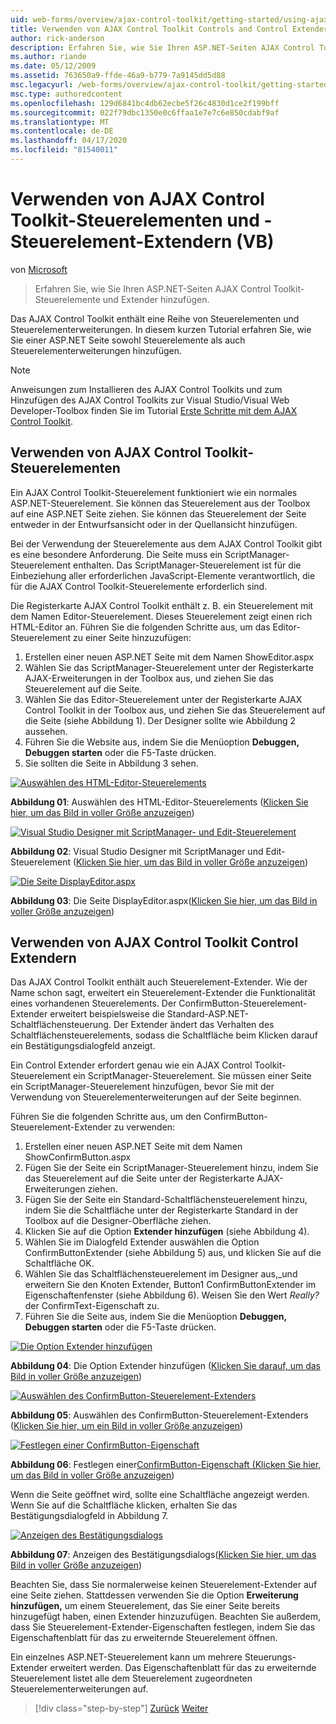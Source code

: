 ```yaml
---
uid: web-forms/overview/ajax-control-toolkit/getting-started/using-ajax-control-toolkit-controls-and-control-extenders-vb
title: Verwenden von AJAX Control Toolkit Controls and Control Extenders (VB) | Microsoft Docs
author: rick-anderson
description: Erfahren Sie, wie Sie Ihren ASP.NET-Seiten AJAX Control Toolkit-Steuerelemente und Extender hinzufügen.
ms.author: riande
ms.date: 05/12/2009
ms.assetid: 763650a9-ffde-46a9-b779-7a9145dd5d88
msc.legacyurl: /web-forms/overview/ajax-control-toolkit/getting-started/using-ajax-control-toolkit-controls-and-control-extenders-vb
msc.type: authoredcontent
ms.openlocfilehash: 129d6841bc4db62ecbe5f26c4830d1ce2f199bff
ms.sourcegitcommit: 022f79dbc1350e0c6ffaa1e7e7c6e850cdabf9af
ms.translationtype: MT
ms.contentlocale: de-DE
ms.lasthandoff: 04/17/2020
ms.locfileid: "81540011"
---
```

# <a name="using-ajax-control-toolkit-controls-and-control-extenders-vb"></a>Verwenden von AJAX Control Toolkit-Steuerelementen und -Steuerelement-Extendern (VB)

von [Microsoft](https://github.com/microsoft)

> Erfahren Sie, wie Sie Ihren ASP.NET-Seiten AJAX Control Toolkit-Steuerelemente und Extender hinzufügen.

Das AJAX Control Toolkit enthält eine Reihe von Steuerelementen und Steuerelementerweiterungen. In diesem kurzen Tutorial erfahren Sie, wie Sie einer ASP.NET Seite sowohl Steuerelemente als auch Steuerelementerweiterungen hinzufügen.

> [!NOTE] 
> 
> Anweisungen zum Installieren des AJAX Control Toolkits und zum Hinzufügen des AJAX Control Toolkits zur Visual Studio/Visual Web Developer-Toolbox finden Sie im Tutorial [Erste Schritte mit dem AJAX Control Toolkit](get-started-with-the-ajax-control-toolkit-vb.md).

## <a name="using-ajax-control-toolkit-controls"></a>Verwenden von AJAX Control Toolkit-Steuerelementen

Ein AJAX Control Toolkit-Steuerelement funktioniert wie ein normales ASP.NET-Steuerelement. Sie können das Steuerelement aus der Toolbox auf eine ASP.NET Seite ziehen. Sie können das Steuerelement der Seite entweder in der Entwurfsansicht oder in der Quellansicht hinzufügen.

Bei der Verwendung der Steuerelemente aus dem AJAX Control Toolkit gibt es eine besondere Anforderung. Die Seite muss ein ScriptManager-Steuerelement enthalten. Das ScriptManager-Steuerelement ist für die Einbeziehung aller erforderlichen JavaScript-Elemente verantwortlich, die für die AJAX Control Toolkit-Steuerelemente erforderlich sind.

Die Registerkarte AJAX Control Toolkit enthält z. B. ein Steuerelement mit dem Namen Editor-Steuerelement. Dieses Steuerelement zeigt einen rich HTML-Editor an. Führen Sie die folgenden Schritte aus, um das Editor-Steuerelement zu einer Seite hinzuzufügen:

1. Erstellen einer neuen ASP.NET Seite mit dem Namen ShowEditor.aspx
2. Wählen Sie das ScriptManager-Steuerelement unter der Registerkarte AJAX-Erweiterungen in der Toolbox aus, und ziehen Sie das Steuerelement auf die Seite.
3. Wählen Sie das Editor-Steuerelement unter der Registerkarte AJAX Control Toolkit in der Toolbox aus, und ziehen Sie das Steuerelement auf die Seite (siehe Abbildung 1). Der Designer sollte wie Abbildung 2 aussehen.
4. Führen Sie die Website aus, indem Sie die Menüoption **Debuggen, Debuggen starten** oder die F5-Taste drücken.
5. Sie sollten die Seite in Abbildung 3 sehen.

[![Auswählen des HTML-Editor-Steuerelements](using-ajax-control-toolkit-controls-and-control-extenders-vb/_static/image1.jpg)](using-ajax-control-toolkit-controls-and-control-extenders-vb/_static/image1.png)

**Abbildung 01**: Auswählen des HTML-Editor-Steuerelements ([Klicken Sie hier, um das Bild in voller Größe anzuzeigen](using-ajax-control-toolkit-controls-and-control-extenders-vb/_static/image2.png))

[![Visual Studio Designer mit ScriptManager- und Edit-Steuerelement](using-ajax-control-toolkit-controls-and-control-extenders-vb/_static/image2.jpg)](using-ajax-control-toolkit-controls-and-control-extenders-vb/_static/image3.png)

**Abbildung 02**: Visual Studio Designer mit ScriptManager und Edit-Steuerelement ([Klicken Sie hier, um das Bild in voller Größe anzuzeigen](using-ajax-control-toolkit-controls-and-control-extenders-vb/_static/image4.png))

[![Die Seite DisplayEditor.aspx](using-ajax-control-toolkit-controls-and-control-extenders-vb/_static/image3.jpg)](using-ajax-control-toolkit-controls-and-control-extenders-vb/_static/image5.png)

**Abbildung 03**: Die Seite DisplayEditor.aspx([Klicken Sie hier, um das Bild in voller Größe anzuzeigen](using-ajax-control-toolkit-controls-and-control-extenders-vb/_static/image6.png))

## <a name="using-ajax-control-toolkit-control-extenders"></a>Verwenden von AJAX Control Toolkit Control Extendern

Das AJAX Control Toolkit enthält auch Steuerelement-Extender. Wie der Name schon sagt, erweitert ein Steuerelement-Extender die Funktionalität eines vorhandenen Steuerelements. Der ConfirmButton-Steuerelement-Extender erweitert beispielsweise die Standard-ASP.NET-Schaltflächensteuerung. Der Extender ändert das Verhalten des Schaltflächensteuerelements, sodass die Schaltfläche beim Klicken darauf ein Bestätigungsdialogfeld anzeigt.

Ein Control Extender erfordert genau wie ein AJAX Control Toolkit-Steuerelement ein ScriptManager-Steuerelement. Sie müssen einer Seite ein ScriptManager-Steuerelement hinzufügen, bevor Sie mit der Verwendung von Steuerelementerweiterungen auf der Seite beginnen.

Führen Sie die folgenden Schritte aus, um den ConfirmButton-Steuerelement-Extender zu verwenden:

1. Erstellen einer neuen ASP.NET Seite mit dem Namen ShowConfirmButton.aspx
2. Fügen Sie der Seite ein ScriptManager-Steuerelement hinzu, indem Sie das Steuerelement auf die Seite unter der Registerkarte AJAX-Erweiterungen ziehen.
3. Fügen Sie der Seite ein Standard-Schaltflächensteuerelement hinzu, indem Sie die Schaltfläche unter der Registerkarte Standard in der Toolbox auf die Designer-Oberfläche ziehen.
4. Klicken Sie auf die Option **Extender hinzufügen** (siehe Abbildung 4).
5. Wählen Sie im Dialogfeld Extender auswählen die Option ConfirmButtonExtender (siehe Abbildung 5) aus, und klicken Sie auf die Schaltfläche OK.
6. Wählen Sie das Schaltflächensteuerelement im Designer aus,\_und erweitern Sie den Knoten Extender, Button1 ConfirmButtonExtender im Eigenschaftenfenster (siehe Abbildung 6). Weisen Sie den Wert *Really?* der ConfirmText-Eigenschaft zu.
7. Führen Sie die Seite aus, indem Sie die Menüoption **Debuggen, Debuggen starten** oder die F5-Taste drücken.

[![Die Option Extender hinzufügen](using-ajax-control-toolkit-controls-and-control-extenders-vb/_static/image4.jpg)](using-ajax-control-toolkit-controls-and-control-extenders-vb/_static/image7.png)

**Abbildung 04**: Die Option Extender hinzufügen ([Klicken Sie darauf, um das Bild in voller Größe anzuzeigen](using-ajax-control-toolkit-controls-and-control-extenders-vb/_static/image8.png))

[![Auswählen des ConfirmButton-Steuerelement-Extenders](using-ajax-control-toolkit-controls-and-control-extenders-vb/_static/image5.jpg)](using-ajax-control-toolkit-controls-and-control-extenders-vb/_static/image9.png)

**Abbildung 05**: Auswählen des ConfirmButton-Steuerelement-Extenders ([Klicken Sie hier, um ein Bild in voller Größe anzuzeigen](using-ajax-control-toolkit-controls-and-control-extenders-vb/_static/image10.png))

[![Festlegen einer ConfirmButton-Eigenschaft](using-ajax-control-toolkit-controls-and-control-extenders-vb/_static/image6.jpg)](using-ajax-control-toolkit-controls-and-control-extenders-vb/_static/image11.png)

**Abbildung 06**: Festlegen einer[ConfirmButton-Eigenschaft (Klicken Sie hier, um das Bild in voller Größe anzuzeigen](using-ajax-control-toolkit-controls-and-control-extenders-vb/_static/image12.png))

Wenn die Seite geöffnet wird, sollte eine Schaltfläche angezeigt werden. Wenn Sie auf die Schaltfläche klicken, erhalten Sie das Bestätigungsdialogfeld in Abbildung 7.

[![Anzeigen des Bestätigungsdialogs](using-ajax-control-toolkit-controls-and-control-extenders-vb/_static/image7.jpg)](using-ajax-control-toolkit-controls-and-control-extenders-vb/_static/image13.png)

**Abbildung 07**: Anzeigen des Bestätigungsdialogs([Klicken Sie hier, um das Bild in voller Größe anzuzeigen](using-ajax-control-toolkit-controls-and-control-extenders-vb/_static/image14.png))

Beachten Sie, dass Sie normalerweise keinen Steuerelement-Extender auf eine Seite ziehen. Stattdessen verwenden Sie die Option **Erweiterung hinzufügen,** um einem Steuerelement, das Sie einer Seite bereits hinzugefügt haben, einen Extender hinzuzufügen. Beachten Sie außerdem, dass Sie Steuerelement-Extender-Eigenschaften festlegen, indem Sie das Eigenschaftenblatt für das zu erweiternde Steuerelement öffnen.

Ein einzelnes ASP.NET-Steuerelement kann um mehrere Steuerungs-Extender erweitert werden. Das Eigenschaftenblatt für das zu erweiternde Steuerelement listet alle dem Steuerelement zugeordneten Steuerelementerweiterungen auf.

> [!div class="step-by-step"]
> [Zurück](get-started-with-the-ajax-control-toolkit-vb.md)
> [Weiter](creating-a-custom-ajax-control-toolkit-control-extender-vb.md)
